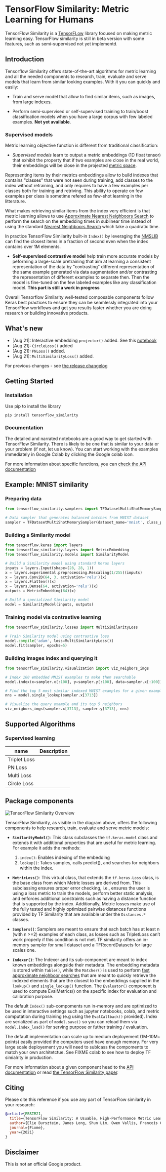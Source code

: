 # TensorFlow Similarity: Metric Learning for Humans

TensorFlow Similarity is a [TensorFLow](https://tensorflow.org) library focused
on making metric learning easy. TensorFlow similarity is still in beta version
with some features, such as semi-supervised not yet implementd.


## Introduction

Tensorflow Similarity offers state-of-the-art algorithms for metric learning and
all the needed components to research, train, evaluate and serve models
that learn from similar looking examples. With it you can quickly and easily:

- Train and serve model that allow to find similar items, such as images,
from large indexes.

- Perform semi-supervised or self-supervised training to
train/boost classification models when you have a large corpus with
few labeled examples. **Not yet available**.

### Supervised models

Metric learning objective function is different from traditional classification:

- *Supervised models* learn to output a metric embeddings (1D float tensor)
that exhibit the property that if two examples are close in the real world,
their embeddings will be close in the
projected [metric space](https://en.wikipedia.org/wiki/Metric_space).

Representing items by their metrics embeddings allow to build
indexes that contains "classes" that were not seen during training,
add classes to the index without retraining, and only requires
to have a few examples per classes both for training and retriving.
This ability to operate on few examples per class is sometime
refered as few-shot learning in the litterature.

What makes retrieving similar items from the index very efficient is that
metric learning allows to use [Approximate Nearest Neighboors Search](https://en.wikipedia.org/wiki/Nearest_neighbor_search) to perform the search on the embedding times in sublinear
time instead of using the standard [Nearest Neighboors Search](https://en.wikipedia.org/wiki/Nearest_neighbor_search) which take a quadratic time.

In practice TensorFlow Similarity built-in `Index()` by leveraging
the [NMSLIB](https://github.com/nmslib/nmslib) can find the closest items
in a fraction of second even when the index contains over 1M elements.


- **Self-supervised contrastive model** help train more accurate models by
peforming a large-scale pretraining that aim at learning a consistent
representation of the data by "contrasting" different representation of
the same example generated via data augmentation and/or contrasting the
representation of different examples to separate then. Then the model is
fine-tuned on the few labeled examples like any classification model.
**This part is still a work in progress**

Overall Tensorflow Similarity well-tested composable components
follow Keras best practices to ensure they can be seamlessly integrated
into your TensorFlow workflows and get you results faster whether you
are doing research or building innovative products.

## What's new

- [Aug 21]: Interactive embedding `projector()` added. See this [notebook](examples/supervized_visualization/)
- [Aug 21]: `CircleLoss()` added
- [Aug 21]: `PNLoss()` added.
- [Aug 21]: `MultiSimilarityLoss()` added.


For previous changes - see [the release changelog](./releases.md)

## Getting Started

### Installation

Use pip to install the library

```python
pip install tensorflow_similarity
```

### Documentation

The detailed and narrated notebooks are a good way to get started
with TensorFlow Similarity. There is likely to be one that is similar to
your data or your problem (if not, let us know). You can start working with
the examples immediately in Google Colab by clicking the Google colab icon.

For more information about specific functions, you can [check the API documentation](api/)


## Example: MNIST similarity

### Preparing data

```python
from tensorflow_similarity.samplers import TFDatasetMultiShotMemorySampler

# Data sampler that generates balanced batches from MNIST dataset
sampler = TFDatasetMultiShotMemorySampler(dataset_name='mnist', class_per_batch=10)
```

### Building a Similarity model

```python
from tensorflow.keras import layers
from tensorflow_similarity.layers import MetricEmbedding
from tensorflow_similarity.models import SimilarityModel

# Build a Similarity model using standard Keras layers
inputs = layers.Input(shape=(28, 28, 1))
x = layers.experimental.preprocessing.Rescaling(1/255)(inputs)
x = layers.Conv2D(64, 3, activation='relu')(x)
x = layers.Flatten()(x)
x = layers.Dense(64, activation='relu')(x)
outputs = MetricEmbedding(64)(x)

# Build a specialized Similarity model
model = SimilarityModel(inputs, outputs)
```

### Training model via contrastive learning

```python
from tensorflow_similarity.losses import MultiSimilarityLoss

# Train Similarity model using contrastive loss
model.compile('adam', loss=MultiSimilarityLoss())
model.fit(sampler, epochs=5)
```

### Building images index and querying it

```python
from tensorflow_similarity.visualization import viz_neigbors_imgs

# Index 100 embedded MNIST examples to make them searchable
model.index(x=sampler.x[:100], y=sampler.y[:100], data=sampler.x[:100])

# Find the top 5 most similar indexed MNIST examples for a given example
nns = model.single_lookup(sampler.x[3713])

# Visualize the query example and its top 5 neighbors
viz_neigbors_imgs(sampler.x[3713], sampler.y[3713], nns)
```


## Supported Algorithms


### Supervised learning

| name         | Description |
| -----------  | ----------- |
| Triplet Loss |             |
| PN Loss      |             |
| Multi Loss   |             |
| Circle Loss  |             |


## Package components

![TensorFlow Similarity Overview](assets/images/tfsim_overview.png)

TensorFlow Similiarity, as visible in the diagram above, offers the following
components to help research, train, evaluate and serve metric models:

- **`SimilarityModel()`**: This class subclasses the `tf.keras.model` class and extends it with additional properties that are useful for metric learning. For example it adds the methods:
  1. `index()`: Enables indexing of the embedding
  2. `lookup()`: Takes samples, calls predict(), and searches for neighbors within the index.

- **`MetricLoss()`**:  This virtual class, that extends the `tf.keras.Loss` class, is the base class from which Metric losses are derived from. This subclassing ensures proper error checking, i.e., ensures the user is using a loss metric to train the models, perform better static analysis, and enforces additional constraints such as having a distance function that is supported by the index. Additionally, Metric losses make use of the fully tested and highly optimized pairwise distances functions provided by TF Similarity that are available under the `Distances.*` classes.

- **`Samplers()`**: Samplers are meant to ensure that each batch has at least n (with n >=2) examples of each class, as losses such as TripletLoss can’t work properly if this condition is not met. TF similarity offers an in-memory sampler for small dataset and a TFRecordDatasets for large scales one.

- **`Indexer()`**: The Indexer and its sub-component are meant to index known embeddings alongside their metadata. The embedding metadata is stored within `Table()`, while the `Matcher()` is used to perform [fast approximate neighboor searches](https://en.wikipedia.org/wiki/Nearest_neighbor_search) that are meant to quickly retrieve the indexed elements that are the closest to the embeddings supplied in the `lookup()` and `single_lookup()` function.
The `Evaluator()` component is used to compute EvalMetrics() on the specific index for evaluation and calibration purpose.

The default `Index()` sub-compoments run in-memory and are optimized to be used in interactive settings such as jupyter notebooks, colab, and metric computation during training (e.g using the `EvalCallback()` provided). Index are serialized as part of `model.save()` so you can reload them via `model.index_load()` for serving purpose or futher training / evaluation.

The default implementation can scale up to medium deployement (1M-10M+ points) easily provided the computers used have enough memory. For very large scale deployement you will need to sublcass the compoments to match your own architetctue. See FIXME colab to see how to deploy TF simialrity in production.


For more information about a given component head to the [API documentation](api/) or read [the TensorFlow Similarity paper](FIXME).


## Citing

Please cite this reference if you use any part of TensorFlow similarity
in your research:

```bibtex
@article{EBSIM21,
  title={TensorFlow Similarity: A Usuable, High-Performance Metric Learning Library},
  author={Elie Bursztein, James Long, Shun Lim, Owen Vallis, Francois Chollet},
  journal={Fixme},
  year={2021}
}
```

## Disclaimer

This is not an official Google product.
